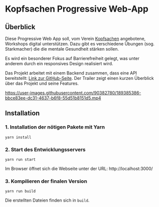 # Kopfsachen Progressive Web-App

## Überblick

Diese Progressive Web App soll, vom Verein [Kopfsachen](https://www.kopfsachen.org/) angebotene, Workshops digital unterstützen. Dazu gibt es verschiedene Übungen (sog. Starkmacher) die die mentale Gesundheit stärken sollen.

Es wird ein besonderer Fokus auf Barrierefreiheit gelegt, was unter anderem durch ein responsives Design realisiert wird.

Das Projekt arbeitet mit einem Backend zusammen, dass eine API bereitstellt: [Link zur GitHub-Seite](https://github.com/kopfsachen-dev/api).
Der Trailer zeigt einen kurzen Überblick über das Projekt und seine Features.


https://user-images.githubusercontent.com/90382780/189385386-bbce83ee-dc31-4637-b6f8-55d51b8151d5.mp4



## Installation

### 1. Installation der nötigen Pakete mit Yarn

`yarn install`

### 2. Start des Entwicklungsservers

`yarn run start`

Im Browser öffnet sich die Webseite unter der URL: http://localhost:3000/

### 3. Kompilieren der finalen Version

`yarn run build`

Die erstellten Dateien finden sich in `build`.
